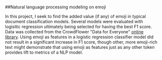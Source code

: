 ##Natural language processing modeling on emoji

In this project, I seek to find the added value (if any) of emoji in typical document classification models. Several models were evaluated with logisitic regression ultimately being selected for having the best F1 score. Data was collected from the CrowdFlower "Data for Everyone" [online library](http://www.crowdflower.com/data-for-everyone). Using emoji as features in a logistic regression classifier model did not result in a significant increase in F1 score, though other, more emoji-rich text might demonstrate that using emoji as features just as any other token provides lift to metrics of a NLP model.